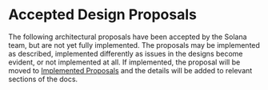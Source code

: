 # Accepted Design Proposals

The following architectural proposals have been accepted by the Solana team, but are not yet fully implemented. The proposals may be implemented as described, implemented differently as issues in the designs become evident, or not implemented at all. If implemented, the proposal will be moved to [Implemented Proposals](../implemented-proposals/README.md) and the details will be added to relevant sections of the docs.

